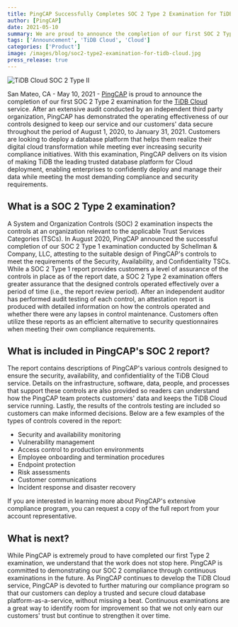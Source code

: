```yaml
---
title: PingCAP Successfully Completes SOC 2 Type 2 Examination for TiDB Cloud
author: [PingCAP]
date: 2021-05-10
summary: We are proud to announce the completion of our first SOC 2 Type 2 examination for the TiDB Cloud service, which demonstrated the operating effectiveness of our controls designed to keep our service and our customers' data secure.
tags: ['Announcement', 'TiDB Cloud', 'Cloud']
categories: ['Product']
image: /images/blog/soc2-type2-examination-for-tidb-cloud.jpg
press_release: true
---
```


![TiDB Cloud SOC 2 Type II](media/soc2-type2-examination-for-tidb-cloud.jpg)

San Mateo, CA - May 10, 2021 - [PingCAP](https://pingcap.com/) is proud to announce the completion of our first SOC 2 Type 2 examination for the [TiDB Cloud](https://pingcap.com/products/tidbcloud) service. After an extensive audit conducted by an independent third party organization, PingCAP has demonstrated the operating effectiveness of our controls designed to keep our service and our customers' data secure throughout the period of August 1, 2020, to January 31, 2021. Customers are looking to deploy a database platform that helps them realize their digital cloud transformation while meeting ever increasing security compliance initiatives. With this examination, PingCAP delivers on its vision of making TiDB the leading trusted database platform for Cloud deployment, enabling enterprises to confidently deploy and manage their data while meeting the most demanding compliance and security requirements. 

## What is a SOC 2 Type 2 examination?

A System and Organization Controls (SOC) 2 examination inspects the controls at an organization relevant to the applicable Trust Services Categories (TSCs). In August 2020, PingCAP announced the successful completion of our SOC 2 Type 1 examination conducted by Schellman & Company, LLC, attesting to the suitable design of PingCAP's controls to meet the requirements of the Security, Availability, and Confidentiality TSCs. While a SOC 2 Type 1 report provides customers a level of assurance of the controls in place as of the report date, a SOC 2 Type 2 examination offers greater assurance that the designed controls operated effectively over a period of time (i.e., the report review period). After an independent auditor has performed audit testing of each control, an attestation report is produced with detailed information on how the controls operated and whether there were any lapses in control maintenance. Customers often utilize these reports as an efficient alternative to security questionnaires when meeting their own compliance requirements. 

## What is included in PingCAP's SOC 2 report?

The report contains descriptions of PingCAP's various controls designed to ensure the security, availability, and confidentiality of the TiDB Cloud service. Details on the infrastructure, software, data, people, and processes that support these controls are also provided so readers can understand how the PingCAP team protects customers' data and keeps the TiDB Cloud service running. Lastly, the results of the controls testing are included so customers can make informed decisions. Below are a few examples of the types of controls covered in the report:

- Security and availability monitoring
- Vulnerability management
- Access control to production environments
- Employee onboarding and termination procedures
- Endpoint protection
- Risk assessments
- Customer communications
- Incident response and disaster recovery

If you are interested in learning more about PingCAP's extensive compliance program, you can request a copy of the full report from your account representative.

## What is next?

While PingCAP is extremely proud to have completed our first Type 2 examination, we understand that the work does not stop here. PingCAP is committed to demonstrating our SOC 2 compliance through continuous examinations in the future. As PingCAP continues to develop the TiDB Cloud service, PingCAP is devoted to further maturing our compliance program so that our customers can deploy a trusted and secure cloud database platform-as-a-service, without missing a beat. Continuous examinations are a great way to identify room for improvement so that we not only earn our customers' trust but continue to strengthen it over time.
